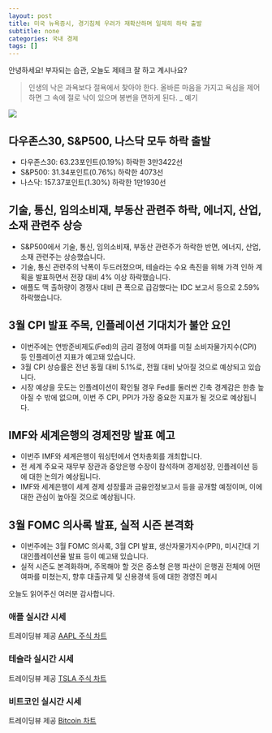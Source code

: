 ```yaml
---
layout: post
title: 미국 뉴욕증시, 경기침체 우려가 재확산하며 일제히 하락 출발
subtitle: none
categories: 국내 경제
tags: []
---
```


안녕하세요! 부자되는 습관, 오늘도 제테크 잘 하고 계시나요?

> 인생의 낙은 과욕보다 절욕에서 찾아야 한다. 올바른 마음을 가지고 욕심을 제어하면 그 속에 절로 낙이 있으며 봉변을 면하게 된다. _ 예기





![](https://source.unsplash.com/800x450/?luxury)

##  다우존스30, S&P500, 나스닥 모두 하락 출발
- 다우존스30: 63.23포인트(0.19%) 하락한 3만3422선
- S&P500: 31.34포인트(0.76%) 하락한 4073선
- 나스닥: 157.37포인트(1.30%) 하락한 1만1930선

## 기술, 통신, 임의소비재, 부동산 관련주 하락, 에너지, 산업, 소재 관련주 상승
- S&P500에서 기술, 통신, 임의소비재, 부동산 관련주가 하락한 반면, 에너지, 산업, 소재 관련주는 상승했습니다.
- 기술, 통신 관련주의 낙폭이 두드러졌으며, 테슬라는 수요 촉진을 위해 가격 인하 계획을 발표하면서 전장 대비 4% 이상 하락했습니다.
- 애플도 맥 출하량이 경쟁사 대비 큰 폭으로 급감했다는 IDC 보고서 등으로 2.59% 하락했습니다.

## 3월 CPI 발표 주목, 인플레이션 기대치가 불안 요인
- 이번주에는 연방준비제도(Fed)의 금리 결정에 여파를 미칠 소비자물가지수(CPI) 등 인플레이션 지표가 예고돼 있습니다.
- 3월 CPI 상승률은 전년 동월 대비 5.1%로, 전월 대비 낮아질 것으로 예상되고 있습니다.
- 시장 예상을 웃도는 인플레이션이 확인될 경우 Fed를 둘러싼 긴축 경계감은 한층 높아질 수 밖에 없으며, 이번 주 CPI, PPI가 가장 중요한 지표가 될 것으로 예상됩니다.

## IMF와 세계은행의 경제전망 발표 예고
- 이번주 IMF와 세계은행이 워싱턴에서 연차총회를 개최합니다.
- 전 세계 주요국 재무부 장관과 중앙은행 수장이 참석하며 경제성장, 인플레이션 등에 대한 논의가 예상됩니다.
- IMF와 세계은행이 세계 경제 성장률과 금융안정보고서 등을 공개할 예정이며, 이에 대한 관심이 높아질 것으로 예상됩니다.

## 3월 FOMC 의사록 발표, 실적 시즌 본격화
- 이번주에는 3월 FOMC 의사록, 3월 CPI 발표, 생산자물가지수(PPI), 미시간대 기대인플레이션율 발표 등이 예고돼 있습니다.
- 실적 시즌도 본격화하며, 주목해야 할 것은 중소형 은행 파산이 은행권 전체에 어떤 여파를 미쳤는지, 향후 대출규제 및 신용경색 등에 대한 경영진 메시

오늘도 읽어주신 여러분 감사합니다.

### 애플 실시간 시세


<!-- TradingView Widget BEGIN -->
<div class="tradingview-widget-container">
  <div id="tradingview_6a264"></div>
  <div class="tradingview-widget-copyright">트레이딩뷰 제공 <a href="https://kr.tradingview.com/symbols/NASDAQ-AAPL/" rel="noopener" target="_blank"><span class="blue-text">AAPL 주식 차트</span></a></div>
  <script type="text/javascript" src="https://s3.tradingview.com/tv.js"></script>
  <script type="text/javascript">
  new TradingView.widget(
  {
  "autosize": true,
  "symbol": "NASDAQ:AAPL",
  "interval": "D",
  "timezone": "Asia/Seoul",
  "theme": "light",
  "style": "1",
  "locale": "kr",
  "toolbar_bg": "#f1f3f6",
  "enable_publishing": false,
  "hide_top_toolbar": true,
  "hide_legend": true,
  "save_image": false,
  "container_id": "tradingview_6a264"
}
  );
  </script>
</div>
<!-- TradingView Widget END -->


### 테슬라 실시간 시세


<!-- TradingView Widget BEGIN -->
<div class="tradingview-widget-container">
  <div id="tradingview_39d77"></div>
  <div class="tradingview-widget-copyright">트레이딩뷰 제공 <a href="https://kr.tradingview.com/symbols/NASDAQ-TSLA/" rel="noopener" target="_blank"><span class="blue-text">TSLA 주식 차트</span></a></div>
  <script type="text/javascript" src="https://s3.tradingview.com/tv.js"></script>
  <script type="text/javascript">
  new TradingView.widget(
  {
  "autosize": true,
  "symbol": "NASDAQ:TSLA",
  "interval": "D",
  "timezone": "Asia/Seoul",
  "theme": "light",
  "style": "1",
  "locale": "kr",
  "toolbar_bg": "#f1f3f6",
  "enable_publishing": false,
  "hide_top_toolbar": true,
  "hide_legend": true,
  "save_image": false,
  "container_id": "tradingview_39d77"
}
  );
  </script>
</div>
<!-- TradingView Widget END -->


### 비트코인 실시간 시세


<!-- TradingView Widget BEGIN -->
<div class="tradingview-widget-container">
  <div id="tradingview_3f91e"></div>
  <div class="tradingview-widget-copyright">트레이딩뷰 제공 <a href="https://kr.tradingview.com/symbols/BTCUSD/?exchange=BITSTAMP" rel="noopener" target="_blank"><span class="blue-text">Bitcoin 차트</span></a></div>
  <script type="text/javascript" src="https://s3.tradingview.com/tv.js"></script>
  <script type="text/javascript">
  new TradingView.widget(
  {
  "autosize": true,
  "symbol": "BITSTAMP:BTCUSD",
  "interval": "D",
  "timezone": "Asia/Seoul",
  "theme": "light",
  "style": "1",
  "locale": "kr",
  "toolbar_bg": "#f1f3f6",
  "enable_publishing": false,
  "hide_top_toolbar": true,
  "hide_legend": true,
  "save_image": false,
  "container_id": "tradingview_3f91e"
}
  );
  </script>
</div>
<!-- TradingView Widget END -->

